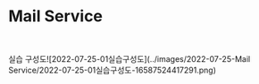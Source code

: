 # Mail Service

<br>

실습 구성도![2022-07-25-01실습구성도](../images/2022-07-25-Mail Service/2022-07-25-01실습구성도-16587524417291.png)